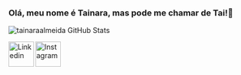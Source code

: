 ### Olá, meu nome é Tainara, mas pode me chamar de Tai!👋

![tainaraalmeida GitHub Stats](https://github-readme-stats.vercel.app/api?username=tainaraalmeida&show_icons=true&theme=radical)

<a target="_blank" href="https://www.linkedin.com/in/tainara-campos/">
<img align="left" alt="Linkedin" width="50px" height="50px" src="https://logospng.org/download/linkedin/logo-linkedin-1536.png"/>
</a>

<a target="_blank" href="https://www.instagram.com/tainara_campos/">
  <img align="left" alt="Instagram" width="50px" height="50px" src="https://www.dicasdeconsorcio.com.br/wp-content/uploads/2019/08/Instagram.png" />
</a>



<!--
**tainaraalmeida/tainaraalmeida** is a ✨ _special_ ✨ repository because its `README.md` (this file) appears on your GitHub profile.

https://cdn.icon-icons.com/icons2/70/PNG/512/outlook_14099.png


- 🔭 I’m currently working on ...
- 🌱 I’m currently learning ...
- 👯 I’m looking to collaborate on ...
- 🤔 I’m looking for help with ...
- 💬 Ask me about ...
- 📫 How to reach me: ...
- 😄 Pronouns: ...
- ⚡ Fun fact: ...
-->
